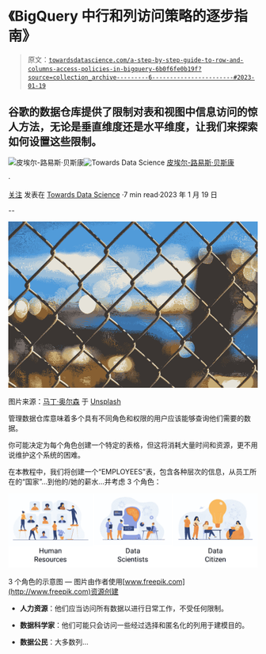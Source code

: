 # 《BigQuery 中行和列访问策略的逐步指南》

> 原文：[`towardsdatascience.com/a-step-by-step-guide-to-row-and-columns-access-policies-in-bigquery-6b0f6fe0b19f?source=collection_archive---------6-----------------------#2023-01-19`](https://towardsdatascience.com/a-step-by-step-guide-to-row-and-columns-access-policies-in-bigquery-6b0f6fe0b19f?source=collection_archive---------6-----------------------#2023-01-19)

## 谷歌的数据仓库提供了限制对表和视图中信息访问的惊人方法，无论是垂直维度还是水平维度，让我们来探索如何设置这些限制。

[](https://pl-bescond.medium.com/?source=post_page-----6b0f6fe0b19f--------------------------------)![皮埃尔-路易斯·贝斯康](https://pl-bescond.medium.com/?source=post_page-----6b0f6fe0b19f--------------------------------)[](https://towardsdatascience.com/?source=post_page-----6b0f6fe0b19f--------------------------------)![Towards Data Science](https://towardsdatascience.com/?source=post_page-----6b0f6fe0b19f--------------------------------) [皮埃尔-路易斯·贝斯康](https://pl-bescond.medium.com/?source=post_page-----6b0f6fe0b19f--------------------------------)

·

[关注](https://medium.com/m/signin?actionUrl=https%3A%2F%2Fmedium.com%2F_%2Fsubscribe%2Fuser%2F4ef7c1e10597&operation=register&redirect=https%3A%2F%2Ftowardsdatascience.com%2Fa-step-by-step-guide-to-row-and-columns-access-policies-in-bigquery-6b0f6fe0b19f&user=Pierre-Louis+Bescond&userId=4ef7c1e10597&source=post_page-4ef7c1e10597----6b0f6fe0b19f---------------------post_header-----------) 发表在 [Towards Data Science](https://towardsdatascience.com/?source=post_page-----6b0f6fe0b19f--------------------------------) ·7 min read·2023 年 1 月 19 日[](https://medium.com/m/signin?actionUrl=https%3A%2F%2Fmedium.com%2F_%2Fvote%2Ftowards-data-science%2F6b0f6fe0b19f&operation=register&redirect=https%3A%2F%2Ftowardsdatascience.com%2Fa-step-by-step-guide-to-row-and-columns-access-policies-in-bigquery-6b0f6fe0b19f&user=Pierre-Louis+Bescond&userId=4ef7c1e10597&source=-----6b0f6fe0b19f---------------------clap_footer-----------)

--

[](https://medium.com/m/signin?actionUrl=https%3A%2F%2Fmedium.com%2F_%2Fbookmark%2Fp%2F6b0f6fe0b19f&operation=register&redirect=https%3A%2F%2Ftowardsdatascience.com%2Fa-step-by-step-guide-to-row-and-columns-access-policies-in-bigquery-6b0f6fe0b19f&source=-----6b0f6fe0b19f---------------------bookmark_footer-----------)![](img/726d73195957ee54f18bfda9b8bf529a.png)

图片来源：[马丁·奥尔森](https://unsplash.com/@martinols3n) 于 [Unsplash](https://unsplash.com/photos/szfPB4X-FWk)

管理数据仓库意味着多个具有不同角色和权限的用户应该能够查询他们需要的数据。

你可能决定为每个角色创建一个特定的表格，但这将消耗大量时间和资源，更不用说维护这个系统的困难。

在本教程中，我们将创建一个“EMPLOYEES”表，包含各种层次的信息，从员工所在的“国家”…到他的/她的薪水…并考虑 3 个角色：

![](img/03aacdca9a85d7f58da7ffedc6af0a45.png)

3 个角色的示意图 — 图片由作者使用[www.freepik.com](http://www.freepik.com)资源创建

+   **人力资源**：他们应当访问所有数据以进行日常工作，不受任何限制。

+   **数据科学家**：他们可能只会访问一些经过选择和匿名化的列用于建模目的。

+   **数据公民**：大多数列…
